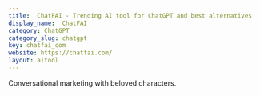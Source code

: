 ```yaml
---
title:  ChatFAI - Trending AI tool for ChatGPT and best alternatives
display_name:  ChatFAI
category: ChatGPT
category_slug: chatgpt
key: chatfai_com
website: https://chatfai.com/
layout: aitool
---
```


Conversational marketing with beloved characters.
